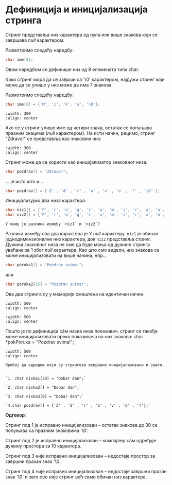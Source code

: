 # Дефиниција и иницијализација стринга

Стринг представља низ карактера од нула или више знакова који се завршава *null* карактером. 

Размотримо следећу наредбу: 

```c
char ime[8];
```

Овом наредбом се дефинише низ од 8 елемената типа char. 

Како стринг мора да се заврши са '\0' карактером, најдужи стринг који може да се упише у низ може да има 7 знакова.

Размотримо следећу наредбу: 

```c
char ime[8] = {'M', 'i', 'k', 'a', '\0'};
```

```{image} images/image1.png
:width: 300
:align: center
```

Ако се у стринг упише име од четири знака, остатак се попуњава празним знацима (*null* карактером).
На исти начин, рецимо, стринг "Zdravo!" се представља као знаковни низ:

```{image} images/image2.png
:width: 300
:align: center
```

Стринг може да се користи као иницијализатор знаковног низа.

```c
char pozdrav[] = "Zdravo!"; 
```

… је исто што и…

```c
char pozdrav[] = {'Z' , 'd' , 'r' , 'a' , 'v' , 'o' , '!' , '\0' };
```

Иницијализујмо два низа карактера:

```c
char niz1[] = {'P', 'r', 'o', 'g', 'r', 'a', 'm', 'i', 'r', 'a', 'n', 'j', 'e'};
char niz2[] = {'P', 'r', 'o', 'g', 'r', 'a', 'm', 'i', 'r', 'a', 'n', 'j', 'e', '\0'};
```

```{questionnote}
У чему је разлика између `niz1` и `niz2`?
```

Разлика између ова два карактера је У *null* карактеру. `niz1` је обичан једнодимензионални низ карактера, док `niz2` представља стринг.
Дужина знаковног низа не сме да буде мања од дужине стринга увећане за 1 због *null* карактера.
Као што смо видели, низ знакова се може иницијализовати на више начина, нпр…

```c
char poruka1[] = "Pozdrav svima!";
```

или

```c
char poruka2[15] = "Pozdrav svima!";
```
Ова два стринга су у меморији смештена на идентичан начин.

```{image} images/image3.png
:width: 500
:align: center
```

```{image} images/image4.png
:width: 500
:align: center
```

Пошто је по дефиницији сâм назив низа показивач, стринг се такође може иницијализовати преко показивача на низ знакова:
char *pokPoruka = "Pozdrav svima!";

```{image} images/image5.png
:width: 500
:align: center
```

```{questionnote}
Пробај да одредиш који су стрингови исправно иницијализовани и зашто.


`1. char niska1[30] = "Dobar dan";`

`2. char niska2[] = "Dobar dan";`

`3. char niska3[9] = "Dobar dan";`

`4.char pozdrav[] = {'Z' , 'd' , 'r' , 'a' , 'v' , 'o' , '!'};`

```

**Одговор**:

Стринг под 1 је исправно иницијализован – остатак знакова до 30 се попуњава са празним знаковима '\0'.

Стринг под 2 је исправно иницијализован – компајлер сâм одређује дужину простора за 10 карактера.

Стринг под 3 није исправно иницијализован – недостаје простор за завршни празан знак '\0'.

Стринг под 4 није исправно иницијализован – недостаје завршни празан знак '\0' и зато ово није стринг већ само обичан низ карактера. 


